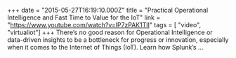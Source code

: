 +++
date = "2015-05-27T16:19:10.000Z"
title = "Practical Operational Intelligence and Fast Time to Value for the IoT"
link = "https://www.youtube.com/watch?v=lP7zPAK1TlI"
tags = [ "video", "virtualiot"]
+++
There’s no good reason for Operational Intelligence or data-driven insights to be a bottleneck for progress or innovation, especially when it comes to the Internet of Things (IoT). Learn how Splunk’s …
